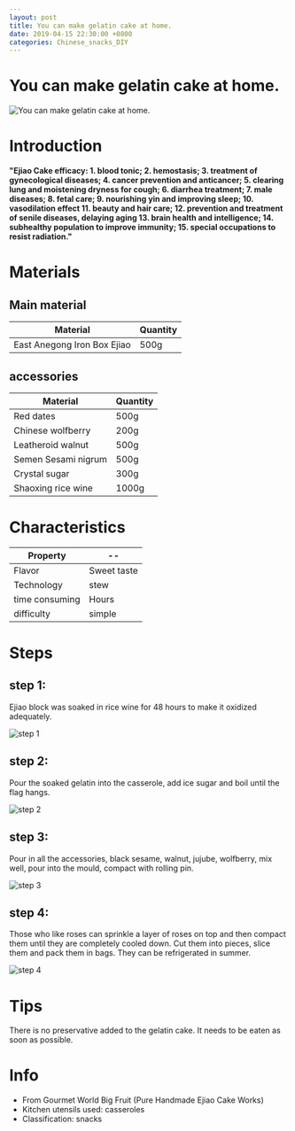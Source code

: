 ```yaml
---
layout: post
title: You can make gelatin cake at home.
date: 2019-04-15 22:30:00 +0800
categories: Chinese_snacks_DIY
---
```


# You can make gelatin cake at home.

![You can make gelatin cake at home.]({{site.baseurl}}/img/445929/445929.jpg)

# Introduction

**"Ejiao Cake efficacy: 1. blood tonic; 2. hemostasis; 3. treatment of gynecological diseases; 4. cancer prevention and anticancer; 5. clearing lung and moistening dryness for cough; 6. diarrhea treatment; 7. male diseases; 8. fetal care; 9. nourishing yin and improving sleep; 10. vasodilation effect 11. beauty and hair care; 12. prevention and treatment of senile diseases, delaying aging 13. brain health and intelligence; 14. subhealthy population to improve immunity; 15. special occupations to resist radiation."**

# Materials


## Main material

Material|Quantity
--|--
East Anegong Iron Box Ejiao|500g

## accessories

Material|Quantity
--|--
Red dates|500g
Chinese wolfberry|200g
Leatheroid walnut|500g
Semen Sesami nigrum|500g
Crystal sugar|300g
Shaoxing rice wine|1000g

# Characteristics

Property|--
--|--
Flavor|Sweet taste
Technology|stew
time consuming|Hours
difficulty|simple

# Steps

## step 1:

Ejiao block was soaked in rice wine for 48 hours to make it oxidized adequately.

![step 1]({{site.baseurl}}/img/445929/1.jpg)

## step 2:

Pour the soaked gelatin into the casserole, add ice sugar and boil until the flag hangs.

![step 2]({{site.baseurl}}/img/445929/2.jpg)

## step 3:

Pour in all the accessories, black sesame, walnut, jujube, wolfberry, mix well, pour into the mould, compact with rolling pin.

![step 3]({{site.baseurl}}/img/445929/3.jpg)

## step 4:

Those who like roses can sprinkle a layer of roses on top and then compact them until they are completely cooled down. Cut them into pieces, slice them and pack them in bags. They can be refrigerated in summer.

![step 4]({{site.baseurl}}/img/445929/4.jpg)

# Tips

There is no preservative added to the gelatin cake. It needs to be eaten as soon as possible.

# Info

- From Gourmet World Big Fruit (Pure Handmade Ejiao Cake Works)
- Kitchen utensils used: casseroles
- Classification: snacks